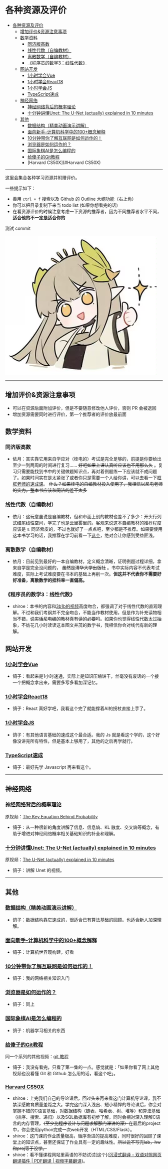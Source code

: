 # 各种资源及评价

- [各种资源及评价](#各种资源及评价)
  - [增加评价\&资源注意事项](#增加评价资源注意事项)
  - [数学资料](#数学资料)
    - [同济版高数](#同济版高数)
    - [线性代数（自编教材）](#线性代数自编教材)
    - [离散数学（自编教材）](#离散数学自编教材)
    - [《程序员的数学3：线性代数》](#《程序员的数学3：线性代数》)
  - [网站开发](#网站开发)
    - [1小时学会Vue](#1小时学会vue)
    - [1小时学会React18](#1小时学会react18)
    - [1小时学会JS](#1小时学会js)
    - [TypeScript速成](#typescript速成)
  - [神经网络](#神经网络)
    - [神经网络背后的概率理论](#神经网络背后的概率理论)
    - [十分钟讲懂Unet: The U-Net (actually) explained in 10 minutes](#十分钟讲懂unet-the-u-net-actually-explained-in-10-minutes)
  - [其他](#其他)
    - [数据结构（精美动画演示讲解）](#数据结构精美动画演示讲解)
    - [面向新手-计算机科学中的100+概念解释](#面向新手-计算机科学中的100概念解释)
    - [10分钟带你了解互联网是如何运作的！](#10分钟带你了解互联网是如何运作的)
    - [浏览器是如何运作的？](#浏览器是如何运作的)
    - [国际象棋AI是怎么编程的](#国际象棋ai是怎么编程的)
    - [给傻子的Git教程](#给傻子的git教程)
    - [Harvard CS50X](#Harvard CS50X)

---

这里会集合各种学习资源并附赠评价。

一些提示如下：

- 善用 `ctrl + f` 搜索以及 Github 的 Outline 大纲功能（右上角）
- 你可以把目录复制下来当 todo list (如果你想看完的话)
- 在看资源评价的时候注意考虑一下资源的推荐者，因为不同推荐者水平不同，**适合他的不一定是适合你的**

测试 commit

![图片](/assets/images/miu.jpg)

---

## 增加评价&资源注意事项

- 可以在资源后面附加评价，但是不要随意修改他人评价，否则 PR 会被退回
- 增加资源需要同时进行评价，第一个推荐者的评价放最前面

## 数学资料

### 同济版高数

- 依月：其实靠它用来自学应对（桂电的）考试是完全足够的，前提是你要给出至少一到两周的时间进行复习…… ~~好吧如果上课认真听应该也不用那么久~~ 。复习只需要能找到书中的关键做题知识点，再对着例题练一下应该就不成问题了。如果时间实在是太紧张了或者你只是需要一个人给你讲，可以去看一下[框框老师的速成课](https://www.bilibili.com/video/BV1mN411r7VM/)。 ~~什么？如果桂电的自编教材投入使用了，我相信以尼电老师的实力，整本书应该和同济的差不太多~~ 

### 线性代数（自编教材）

- 依月：这玩意虽说是自编教材，但和市面上别的教材也差不了多少：开头行列式结尾线性空间，学完了也是云里雾里的。客观来说这本自编教材的推荐程度应该是 $\geq$ 同济紫皮的，不过也就好了一点点吧，至少都是不推荐。如果要使用这本书学习的话，我推荐在学习前看一下[这个](https://www.bilibili.com/video/BV1ys411472E/)，绝对会让你感到受益匪浅。

### 离散数学（自编教材）

- 依月：目前见到最好的一本自编教材，定义概念清晰，证明例题过程详细，拿来自学是完全没问题的， ~~虽然是清华大学出版社~~ 。书中实际内容不代表考试难度，实际上考试难度要在书本的基础上再削一次。**但这并不代表你不需要好好准备，离散数学的挂科率一直偏高。**

### 《程序员的数学3：线性代数》

- shiroe：本书的内容和[3b1b的视频](https://www.bilibili.com/video/BV1ys411472E/)高度吻合，都强调了对于线性代数的直观理解。不过和我们考纲并不完全吻合，不能当作教材使用，但是作为补充读物相当不错，~~说实话尼电编的教材真有读的必要吗~~。如果你也觉得线性代数太过抽象，不妨花几小时读读这本图文并茂的数学书，我相信你会对线代有新的理解。

## 网站开发

### [1小时学会Vue](https://space.bilibili.com/482867012/lists/1487189?type=season)

- 鸽子：看起来是1小时速通，实际上是知识压缩饼干，丝毫没有废话的一个接一个把概念拿出来，需要多写多看加深记忆。

### [1小时学会React18](https://space.bilibili.com/482867012/lists/1806108?type=season)

- 鸽子：React 真好学吧，我看这个完了就能撑着AI的拐杖直接上手了。

### [1小时学会JS](https://space.bilibili.com/482867012/lists/1292599?type=season)

- 鸽子：有其他语言基础的速成这个最合适。我的 Js 就是看这个学的，这个好像没讲完所有特性，但是基本上够用了，其他的之后再学就行。

### [TypeScript速成](https://space.bilibili.com/482867012/lists/2348855?type=season)

- 鸽子：最好先学 Javascript 再来看这个。

---

## 神经网络

### [神经网络背后的概率理论](https://www.bilibili.com/video/BV1tBStYsEJd/)

原视频：[The Key Equation Behind Probability](https://www.youtube.com/watch?v=KHVR587oW8I)

- 鸽子：从一种很新的角度讲解了信息、信息熵、KL 散度、交叉熵等概念，有助于增进对神经网络概率相关基础知识的补全和理解。

### [十分钟讲懂Unet: The U-Net (actually) explained in 10 minutes](https://www.bilibili.com/video/BV1oN4y1Y7tB/)

原视频：[The U-Net (actually) explained in 10 minutes](https://www.youtube.com/watch?v=NhdzGfB1q74)

- 鸽子：讲解 Unet 的视频。

---

## 其他

### [数据结构（精美动画演示讲解）](https://space.bilibili.com/401399175/lists?sid=3102780)

- 鸽子：数据结构靠它速成的，很适合已有算法基础的回顾。也适合新人加深理解。

### [面向新手-计算机科学中的100+概念解释](https://www.bilibili.com/video/BV1tp4y1E7aB/)

- 鸽子：计算机世界观构建，好看

### [10分钟带你了解互联网是如何运作的！](https://www.bilibili.com/video/BV1Rz4y197Jd/)

- 鸽子：我的网络相关知识入门

### [浏览器是如何运作的？](https://www.bilibili.com/video/BV1x54y1B7RE/)

- 鸽子：同上

### [国际象棋AI是怎么编程的](https://www.bilibili.com/video/BV1Gq4y127ac/)

- 鸽子：机器学习相关的东西

### [给傻子的Git教程](https://www.bilibili.com/video/BV1Hkr7YYEh8/)

同一个系列的其他视频：[git 教程](https://space.bilibili.com/337242418/lists/4755416?type=season)

- 鸽子：我没有看完，只看了第一集的一点。感觉就是：「如果你看了网上其他视频也没看懂 Git 和 Github 怎么用的话，看这个吧」。

### [Harvard CS50X](https://www.bilibili.com/video/BV1jV411Q7L5)

- shiroe：上完我们自己的导论课后，回过头来再来看这门计算机导论课，我不禁深感教育质量差距之大。学完这门深入浅出、短小精悍的导论课后，你会对掌握不错的C语言基础，对数据结构（链表、哈希表、树、堆等）和算法基础（排序、搜索、递归）以及SQL数据库有初步了解，同时会相对深入理解C语言的内存管理，~~（至少比程序设计与问题求解那门课讲的深）~~在最后的project中，你会使用python完成一次web开发（HTML/CSS/Flask）。
- shiroe：这门课的作业质量极高，循序渐进的提高难度，同时很好的回顾了课堂上的知识点，甚至还保证了作业具有一定的趣味性。~~所以说不写完lab，hw和proj等于没学。~~
- shiroe：看不懂课程网站里英语的不妨试试[这个]([沉浸式翻译 - 双语对照网页翻译插件 | PDF翻译 | 视频字幕翻译](https://immersivetranslate.com/zh-Hans/))。
